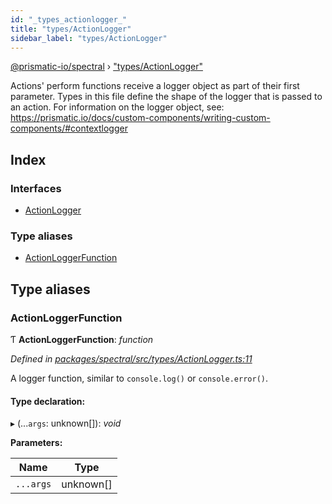 ```yaml
---
id: "_types_actionlogger_"
title: "types/ActionLogger"
sidebar_label: "types/ActionLogger"
---
```


[@prismatic-io/spectral](../index.md) › ["types/ActionLogger"](_types_actionlogger_.md)

Actions' perform functions receive a logger object as part of their first parameter.
Types in this file define the shape of the logger that is passed to an action.
For information on the logger object, see:
https://prismatic.io/docs/custom-components/writing-custom-components/#contextlogger

## Index

### Interfaces

* [ActionLogger](../interfaces/_types_actionlogger_.actionlogger.md)

### Type aliases

* [ActionLoggerFunction](_types_actionlogger_.md#actionloggerfunction)

## Type aliases

###  ActionLoggerFunction

Ƭ **ActionLoggerFunction**: *function*

*Defined in [packages/spectral/src/types/ActionLogger.ts:11](https://github.com/prismatic-io/spectral/blob/v8.1.0/packages/spectral/src/types/ActionLogger.ts#L11)*

A logger function, similar to `console.log()` or `console.error()`.

#### Type declaration:

▸ (...`args`: unknown[]): *void*

**Parameters:**

Name | Type |
------ | ------ |
`...args` | unknown[] |
